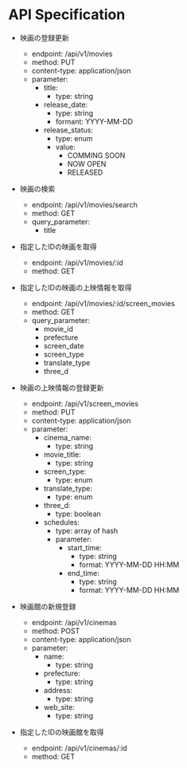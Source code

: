 # API Specification

- 映画の登録更新
    - endpoint: /api/v1/movies
    - method: PUT
    - content-type: application/json
    - parameter:
        - title:
            - type: string
        - release_date:
            - type: string
            - formant: YYYY-MM-DD
        - release_status:
            - type: enum
            - value:
                - COMMING SOON
                - NOW OPEN
                - RELEASED
- 映画の検索
    - endpoint: /api/v1/movies/search
    - method: GET
    - query_parameter:
        - title

- 指定したIDの映画を取得
    - endpoint: /api/v1/movies/:id
    - method: GET

- 指定したIDの映画の上映情報を取得
    - endpoint: /api/v1/movies/:id/screen_movies 
    - method: GET
    - query_parameter:
        - movie_id
        - prefecture
        - screen_date
        - screen_type
        - translate_type
        - three_d

- 映画の上映情報の登録更新
    - endpoint: /api/v1/screen_movies 
    - method: PUT
    - content-type: application/json
    - parameter:
        - cinema_name:
            - type: string
        - movie_title:
            - type: string
        - screen_type:
            - type: enum
        - translate_type:
            - type: enum
        - three_d:
            - type: boolean
        - schedules:
            - type: array of hash
            - parameter:
                - start_time:
                    - type: string
                    - format: YYYY-MM-DD HH:MM
                - end_time:
                    - type: string
                    - format: YYYY-MM-DD HH:MM

- 映画館の新規登録
    - endpoint: /api/v1/cinemas 
    - method: POST
    - content-type: application/json
    - parameter:
        - name:
            - type: string
        - prefecture:
            - type: string
        - address:
            - type: string
        - web_site:
            - type: string

- 指定したIDの映画館を取得
    - endpoint: /api/v1/cinemas/:id
    - method: GET
